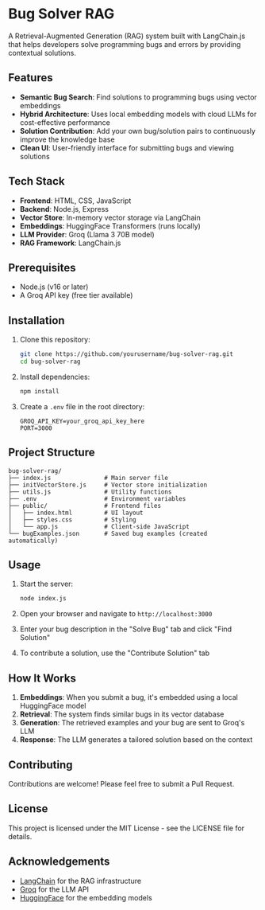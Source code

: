 # Bug Solver RAG

A Retrieval-Augmented Generation (RAG) system built with LangChain.js that helps developers solve programming bugs and errors by providing contextual solutions.

## Features

- **Semantic Bug Search**: Find solutions to programming bugs using vector embeddings
- **Hybrid Architecture**: Uses local embedding models with cloud LLMs for cost-effective performance
- **Solution Contribution**: Add your own bug/solution pairs to continuously improve the knowledge base
- **Clean UI**: User-friendly interface for submitting bugs and viewing solutions

## Tech Stack

- **Frontend**: HTML, CSS, JavaScript
- **Backend**: Node.js, Express
- **Vector Store**: In-memory vector storage via LangChain
- **Embeddings**: HuggingFace Transformers (runs locally)
- **LLM Provider**: Groq (Llama 3 70B model)
- **RAG Framework**: LangChain.js

## Prerequisites

- Node.js (v16 or later)
- A Groq API key (free tier available)

## Installation

1. Clone this repository:
   ```bash
   git clone https://github.com/yourusername/bug-solver-rag.git
   cd bug-solver-rag
   ```

2. Install dependencies:
   ```bash
   npm install
   ```

3. Create a `.env` file in the root directory:
   ```
   GROQ_API_KEY=your_groq_api_key_here
   PORT=3000
   ```

## Project Structure

```
bug-solver-rag/
├── index.js               # Main server file
├── initVectorStore.js     # Vector store initialization
├── utils.js               # Utility functions
├── .env                   # Environment variables
├── public/                # Frontend files
│   ├── index.html         # UI layout
│   ├── styles.css         # Styling
│   └── app.js             # Client-side JavaScript
└── bugExamples.json       # Saved bug examples (created automatically)
```

## Usage

1. Start the server:
   ```bash
   node index.js
   ```

2. Open your browser and navigate to `http://localhost:3000`

3. Enter your bug description in the "Solve Bug" tab and click "Find Solution"

4. To contribute a solution, use the "Contribute Solution" tab

## How It Works

1. **Embeddings**: When you submit a bug, it's embedded using a local HuggingFace model
2. **Retrieval**: The system finds similar bugs in its vector database
3. **Generation**: The retrieved examples and your bug are sent to Groq's LLM
4. **Response**: The LLM generates a tailored solution based on the context

## Contributing

Contributions are welcome! Please feel free to submit a Pull Request.

## License

This project is licensed under the MIT License - see the LICENSE file for details.

## Acknowledgements

- [LangChain](https://js.langchain.com/) for the RAG infrastructure
- [Groq](https://groq.com/) for the LLM API
- [HuggingFace](https://huggingface.co/) for the embedding models